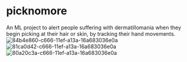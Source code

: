 # picknomore

An ML project to alert people suffering with dermatillomania when they begin picking at their hair or skin, by tracking their hand movements.
![84b4e860-c666-11ef-a13a-16a683036e0a](https://github.com/user-attachments/assets/a4bbf8e6-ceaa-4397-8f49-279df4f77376)
![81ca0d42-c666-11ef-a13a-16a683036e0a](https://github.com/user-attachments/assets/b4695e62-48f8-462d-8c75-ef53d1272592)
![80a20c3a-c666-11ef-a13a-16a683036e0a](https://github.com/user-attachments/assets/b838b488-951d-4000-9ace-9c25a4406603)
